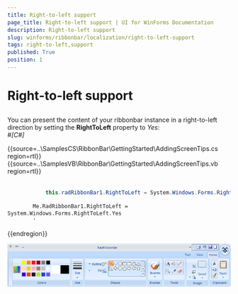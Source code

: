 ```yaml
---
title: Right-to-left support
page_title: Right-to-left support | UI for WinForms Documentation
description: Right-to-left support
slug: winforms/ribbonbar/localization/right-to-left-support
tags: right-to-left,support
published: True
position: 1
---
```


# Right-to-left support



## 

You can present the content of your ribbonbar instance in a right-to-left direction by setting the __RightToLeft__ property to *Yes*:                
           #_[C#]_

	



{{source=..\SamplesCS\RibbonBar\GettingStarted\AddingScreenTips.cs region=rtl}} 
{{source=..\SamplesVB\RibbonBar\GettingStarted\AddingScreenTips.vb region=rtl}} 

````C#

            this.radRibbonBar1.RightToLeft = System.Windows.Forms.RightToLeft.Yes;
````
````VB.NET
        Me.RadRibbonBar1.RightToLeft = System.Windows.Forms.RightToLeft.Yes
        '
````

{{endregion}} 


![ribbonbar-localization-rtl 001](images/ribbonbar-localization-rtl001.png)
